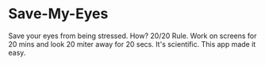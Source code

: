 # Save-My-Eyes
Save your eyes from being stressed. How? 20/20 Rule. Work on screens for 20 mins and look 20 miter away for 20 secs. It's scientific. This app made it easy.
